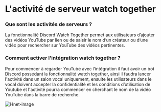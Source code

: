 # **L'activité de serveur watch together**

### **Que sont les activités de serveurs ?**

La fonctionnalité Discord Watch Together permet aux utilisateurs d’ajouter des vidéos YouTube par lien ou de saisir le nom d’un créateur ou d’une vidéo pour rechercher sur YouTube des vidéos pertinentes.

### **Comment activer l'intégration watch together ?**

Pour commencer à regarder YouTube avec l'intégration il faut avoir un bot Discord possédant la fonctionnalité watch together, ainsi il faudra lancer l'activité dans un salon vocal uniquement, ensuite les utilisateurs dans le vocal doivent accepter la confidentialité et les conditions d’utilisation de Youtube et l'activité pourra commencer en cherchant le nom de la vidéo YouTube dans la barre de recherche.


![Hnet-image](https://user-images.githubusercontent.com/83036182/134825140-f7b5948d-0941-4b52-bd2b-30d545e0c85c.gif)
